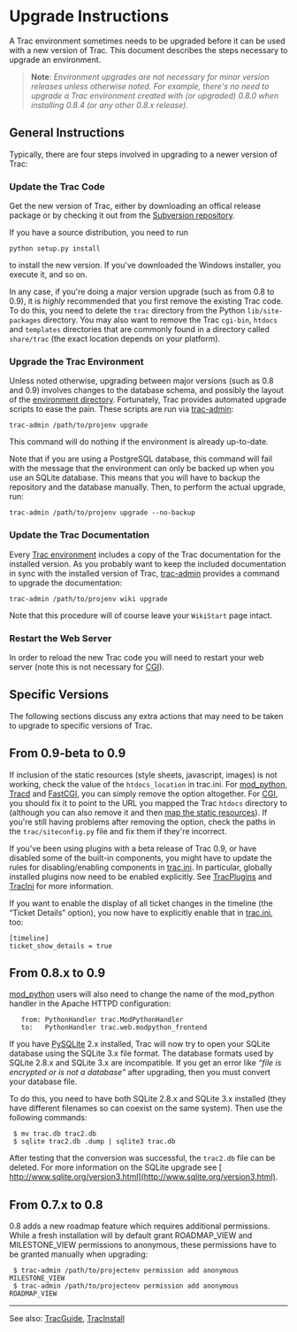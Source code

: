 # Upgrade Instructions






A Trac environment sometimes needs to be upgraded before it can be used with a new version of Trac. This document describes the steps necessary to upgrade an environment.


>
>
> **Note**: *Environment upgrades are not necessary for minor version releases unless otherwise noted. For example, there's no need to upgrade a Trac environment created with (or upgraded) 0.8.0 when installing 0.8.4 (or any other 0.8.x release).*
>
>

## General Instructions



Typically, there are four steps involved in upgrading to a newer version of Trac:


### Update the Trac Code



Get the new version of Trac, either by downloading an offical release package or by checking it out from the [
Subversion repository](http://projects.edgewall.com/trac/wiki/SubversionRepository).



If you have a source distribution, you need to run


```wiki
python setup.py install
```


to install the new version. If you've downloaded the Windows installer, you execute it, and so on.



In any case, if you're doing a major version upgrade (such as from 0.8 to 0.9), it is *highly* recommended that you first remove the existing Trac code. To do this, you need to delete the `trac` directory from the Python `lib/site-packages` directory. You may also want to remove the Trac `cgi-bin`, `htdocs` and `templates` directories that are commonly found in a directory called `share/trac` (the exact location depends on your platform).


### Upgrade the Trac Environment



Unless noted otherwise, upgrading between major versions (such as 0.8 and 0.9) involves changes to the database schema, and possibly the layout of the [environment directory](trac-environment). Fortunately, Trac provides automated upgrade scripts to ease the pain. These scripts are run via [trac-admin](trac-admin):


```wiki
trac-admin /path/to/projenv upgrade
```


This command will do nothing if the environment is already up-to-date.



Note that if you are using a PostgreSQL database, this command will fail with the message that the environment can only be backed up when you use an SQLite database. This means that you will have to backup the repository and the database manually. Then, to perform the actual upgrade, run:


```wiki
trac-admin /path/to/projenv upgrade --no-backup
```

### Update the Trac Documentation



Every [Trac environment](trac-environment) includes a copy of the Trac documentation for the installed version. As you probably want to keep the included documentation in sync with the installed version of Trac, [trac-admin](trac-admin) provides a command to upgrade the documentation:


```wiki
trac-admin /path/to/projenv wiki upgrade
```


Note that this procedure will of course leave your `WikiStart` page intact.


### Restart the Web Server



In order to reload the new Trac code you will need to restart your web server (note this is not necessary for [CGI](trac-cgi)).


## Specific Versions



The following sections discuss any extra actions that may need to be taken to upgrade to specific versions of Trac.


## From 0.9-beta to 0.9



If inclusion of the static resources (style sheets, javascript, images) is not working, check the value of the `htdocs_location` in trac.ini. For [mod\_python](trac-mod-python), [Tracd](trac-standalone) and [FastCGI](trac-fast-cgi), you can simply remove the option altogether. For [CGI](trac-cgi), you should fix it to point to the URL you mapped the Trac `htdocs` directory to (although you can also remove it and then [map the static resources](trac-cgi#)). If you're still having problems after removing the option, check the paths in the `trac/siteconfig.py` file and fix them if they're incorrect.



If you've been using plugins with a beta release of Trac 0.9, or have disabled some of the built-in components, you might have to update the rules for disabling/enabling components in [trac.ini](trac-ini). In particular, globally installed plugins now need to be enabled explicitly. See [TracPlugins](trac-plugins) and [TracIni](trac-ini) for more information.



If you want to enable the display of all ticket changes in the timeline (the “Ticket Details” option), you now have to explicitly enable that in [trac.ini](trac-ini), too:


```wiki
[timeline]
ticket_show_details = true
```

## From 0.8.x to 0.9



[mod\_python](trac-mod-python) users will also need to change the name of the mod\_python handler in the Apache HTTPD configuration:


```wiki
   from: PythonHandler trac.ModPythonHandler
   to:   PythonHandler trac.web.modpython_frontend
```


If you have [
PySQLite](http://initd.org/tracker/pysqlite) 2.x installed, Trac will now try to open your SQLite database using the SQLite 3.x file format. The database formats used by SQLite 2.8.x and SQLite 3.x are incompatible. If you get an error like *“file is encrypted or is not a database”* after upgrading, then you must convert your database file.



To do this, you need to have both SQLite 2.8.x and SQLite 3.x installed (they have different filenames so can coexist on the same system). Then use the following commands:


```wiki
 $ mv trac.db trac2.db
 $ sqlite trac2.db .dump | sqlite3 trac.db
```


After testing that the conversion was successful, the `trac2.db` file can be deleted. For more information on the SQLite upgrade see [
http://www.sqlite.org/version3.html](http://www.sqlite.org/version3.html).


## From 0.7.x to 0.8



0.8 adds a new roadmap feature which requires additional permissions. While a
fresh installation will by default grant ROADMAP\_VIEW and MILESTONE\_VIEW
permissions to anonymous, these permissions have to be granted manually when
upgrading:


```wiki
 $ trac-admin /path/to/projectenv permission add anonymous MILESTONE_VIEW
 $ trac-admin /path/to/projectenv permission add anonymous ROADMAP_VIEW
```

---



See also: [TracGuide](trac-guide), [TracInstall](trac-install)


